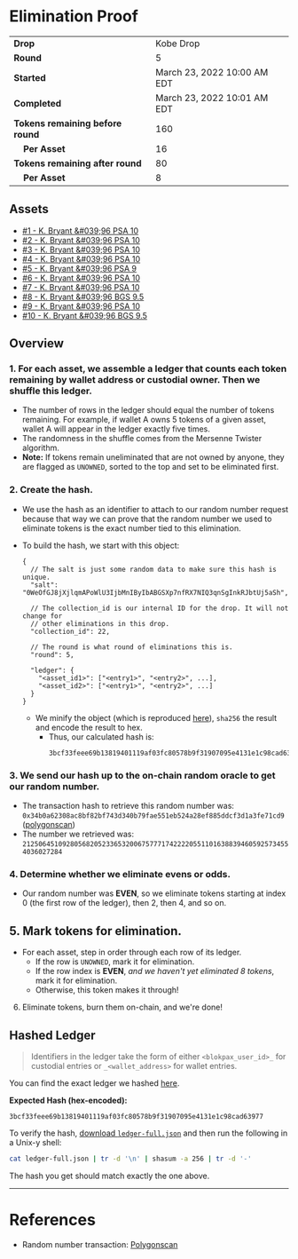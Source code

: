# Elimination Proof

|                                       |                             |
| ------------------------------------- | --------------------------- |
| **Drop**                              | Kobe Drop                   |
| **Round**                             | 5                           |
| **Started**                           | March 23, 2022 10:00 AM EDT |
| **Completed**                         | March 23, 2022 10:01 AM EDT |
| **Tokens remaining before round**     | 160                         |
| **&nbsp;&nbsp;&nbsp;&nbsp;Per Asset** | 16                          |
| **Tokens remaining after round**      | 80                          |
| **&nbsp;&nbsp;&nbsp;&nbsp;Per Asset** | 8                           |

## Assets

-   [\#1 - K. Bryant &\#039;96 PSA 10](asset-1285.md)
-   [\#2 - K. Bryant &\#039;96 PSA 10](asset-1286.md)
-   [\#3 - K. Bryant &\#039;96 PSA 10](asset-1287.md)
-   [\#4 - K. Bryant &\#039;96 PSA 10](asset-1288.md)
-   [\#5 - K. Bryant &\#039;96 PSA 9](asset-1289.md)
-   [\#6 - K. Bryant &\#039;96 PSA 10](asset-1290.md)
-   [\#7 - K. Bryant &\#039;96 PSA 10](asset-1291.md)
-   [\#8 - K. Bryant &\#039;96 BGS 9.5](asset-1292.md)
-   [\#9 - K. Bryant &\#039;96 PSA 10](asset-1293.md)
-   [\#10 - K. Bryant &\#039;96 BGS 9.5](asset-1294.md)

## Overview

### 1. For each asset, we assemble a ledger that counts each token remaining by wallet address or custodial owner. Then we shuffle this ledger.

-   The number of rows in the ledger should equal the number of tokens remaining. For example, if wallet A owns 5 tokens of a given asset, wallet A will appear in the ledger exactly five times.
-   The randomness in the shuffle comes from the Mersenne Twister algorithm.
-   **Note:** If tokens remain uneliminated that are not owned by anyone, they are flagged as `UNOWNED`, sorted to the top and set to be eliminated first.

### 2. Create the hash.

-   We use the hash as an identifier to attach to our random number request because that way we can prove that the random number we used to eliminate tokens is the exact number tied to this elimination.
-   To build the hash, we start with this object:

    ```jsonc
    {
      // The salt is just some random data to make sure this hash is unique.
      "salt": "0WeOfGJ8jXjlqmAPoWlU3IjbMnIByIbABGSXp7nfRX7NIQ3qnSgInkRJbtUj5aSh",

      // The collection_id is our internal ID for the drop. It will not change for
      // other eliminations in this drop.
      "collection_id": 22,

      // The round is what round of eliminations this is.
      "round": 5,

      "ledger": {
        "<asset_id1>": ["<entry1>", "<entry2>", ...],
        "<asset_id2>": ["<entry1>", "<entry2>", ...]
      }
    }
    ```

    -   We minify the object (which is reproduced [here][ledger_full]), `sha256` the result and encode the result to hex.
        -   Thus, our calculated hash is:
            ```plain
            3bcf33feee69b13819401119af03fc80578b9f31907095e4131e1c98cad63977
            ```

### 3. We send our hash up to the on-chain random oracle to get our random number.

-   The transaction hash to retrieve this random number was: `0x34b0a62308ac8bf82bf743d340b79fae551eb524a28ef885ddcf3d1a3fe71cd9` ([polygonscan][random_txn])
-   The number we retrieved was: `21250645109280568205233653200675777174222205511016388394605925734554036027284`

### 4. Determine whether we eliminate evens or odds.

-   Our random number was **EVEN**, so we eliminate tokens starting at index 0 (the first row of the ledger), then 2, then 4, and so on.

## 5. Mark tokens for elimination.

-   For each asset, step in order through each row of its ledger.
    -   If the row is `UNOWNED`, mark it for elimination.
    -   If the row index is **EVEN**, _and we haven't yet eliminated 8 tokens_, mark it for elimination.
    -   Otherwise, this token makes it through!

6. Eliminate tokens, burn them on-chain, and we're done!

## Hashed Ledger

> Identifiers in the ledger take the form of either `<blokpax_user_id>_` for custodial entries or `_<wallet_address>` for wallet entries.

You can find the exact ledger we hashed [here][ledger_full].

**Expected Hash (hex-encoded):**

```
3bcf33feee69b13819401119af03fc80578b9f31907095e4131e1c98cad63977
```

To verify the hash, [download `ledger-full.json`][ledger_full] and then run the following in a Unix-y shell:

```bash
cat ledger-full.json | tr -d '\n' | shasum -a 256 | tr -d '-'
```

The hash you get should match exactly the one above.

---

# References

-   Random number transaction: [Polygonscan][random_txn]

[random_txn]: https://polygonscan.com/tx/0x34b0a62308ac8bf82bf743d340b79fae551eb524a28ef885ddcf3d1a3fe71cd9
[ledger_full]: ledger-full.json
